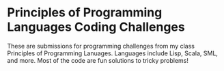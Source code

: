 # Principles of Programming Languages Coding Challenges
These are submissions for programming challenges from my class Principles of Programming Lanuages. 
Languages include Lisp, Scala, SML, and more. 
Most of the code are fun solutions to tricky problems!
